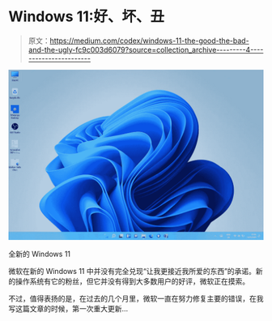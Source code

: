 # Windows 11:好、坏、丑

> 原文：<https://medium.com/codex/windows-11-the-good-the-bad-and-the-ugly-fc9c003d6079?source=collection_archive---------4----------------------->

![](img/b3bc3efa9e4ed1409b01d1d0a3e19d1a.png)

全新的 Windows 11

微软在新的 Windows 11 中并没有完全兑现“让我更接近我所爱的东西”的承诺。新的操作系统有它的粉丝，但它并没有得到大多数用户的好评，微软正在摸索。

不过，值得表扬的是，在过去的几个月里，微软一直在努力修复主要的错误，在我写这篇文章的时候，第一次重大更新…